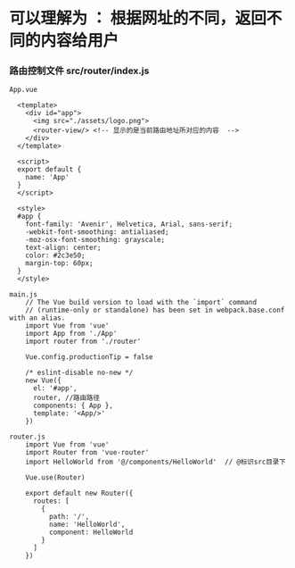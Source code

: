 # 可以理解为 ： 根据网址的不同，返回不同的内容给用户

### 路由控制文件 src/router/index.js

    App.vue

      <template>
        <div id="app">
          <img src="./assets/logo.png">
          <router-view/> <!-- 显示的是当前路由地址所对应的内容  -->
        </div>
      </template>

      <script>
      export default {
        name: 'App'
      }
      </script>

      <style>
      #app {
        font-family: 'Avenir', Helvetica, Arial, sans-serif;
        -webkit-font-smoothing: antialiased;
        -moz-osx-font-smoothing: grayscale;
        text-align: center;
        color: #2c3e50;
        margin-top: 60px;
      }
      </style>

    main.js
        // The Vue build version to load with the `import` command
        // (runtime-only or standalone) has been set in webpack.base.conf with an alias.
        import Vue from 'vue'
        import App from './App'
        import router from './router'

        Vue.config.productionTip = false

        /* eslint-disable no-new */
        new Vue({
          el: '#app',
          router, //路由路径
          components: { App },
          template: '<App/>'
        })

    router.js
        import Vue from 'vue'
        import Router from 'vue-router'
        import HelloWorld from '@/components/HelloWorld'  // @标识src目录下

        Vue.use(Router)

        export default new Router({
          routes: [
            {
              path: '/',
              name: 'HelloWorld',
              component: HelloWorld
            }
          ]
        })



